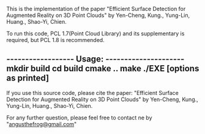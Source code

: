This is the implementation of the paper "Efficient Surface Detection for Augmented Reality on 3D Point Clouds"
by Yen-Cheng, Kung., Yung-Lin, Huang., Shao-Yi, Chien.

To run this code,
PCL 1.7(Point Cloud Library) and its supplementary is required,
but PCL 1.8 is recommended.

------------------ Usage: ---------------------
mkdir build
cd build
cmake ..
make
./EXE [options as printed]
-----------------------------------------------

If you use this source code, please cite the paper: "Efficient Surface Detection for Augmented Reality on 3D Point Clouds" by Yen-Cheng, Kung., Yung-Lin, Huang., Shao-Yi, Chien.

For any further question,
please feel free to contact ne by "angusthefrog@gmail.com"
